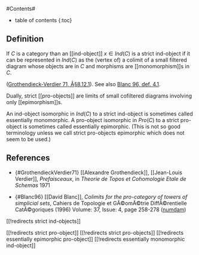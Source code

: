 
#Contents#
* table of contents
{:toc}

## Definition

If $C$ is a category than an [[ind-object]] $x\in Ind(C)$ is a strict ind-object if it can be represented in $Ind(C)$ as the (vertex of) a colimit of a small filtered diagram whose objects are in $C$ and morphisms are [[monomorphism]]s in $C$.  

([Grothendieck-Verdier 71, Â§8.12.1](#GrothendieckVerdier71)). See also [Blanc 96, def. 4.1](#Blanc96).

Dually, strict [[pro-objects]] are limits of small cofiltered diagrams involving only [[epimorphism]]s. 

An ind-object isomorphic in $Ind(C)$ to a strict ind-object is sometimes called essentially monomorphic. A pro-object isomorphic in $Pro(C)$ to a strict pro-object is sometimes called essentially epimorphic. (This is not so good terminology unless we call strict pro-objects epimorphic which does not seem to be used.) 

## References

* {#GrothendieckVerdier71} [[Alexandre Grothendieck]], [[Jean-Louis Verdier]], _Prefaisceaux_, in _Theorie de Topos et Cohomologie Etale de Schemas_ 1971

* {#Blanc96} [[David Blanc]], _Colimits for the pro-category of towers of simplicial sets_, Cahiers de Topologie et GÃ©omÃ©trie DiffÃ©rentielle CatÃ©goriques (1996) Volume: 37, Issue: 4, page 258-278 ([numdam](http://www.numdam.org/item?id=CTGDC_1996__37_4_258_0))

[[!redirects strict ind-objects]]

[[!redirects strict pro-object]]
[[!redirects strict pro-objects]]
[[!redirects essentially epimorphic pro-object]]
[[!redirects essentially monomorphic ind-object]]